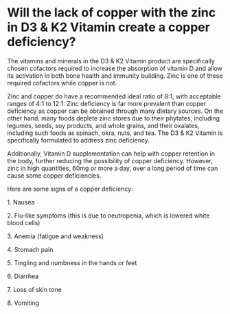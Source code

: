 # Will the lack of copper with the zinc in D3 & K2 Vitamin create a copper deficiency?

The vitamins and minerals in the D3 & K2 Vitamin product are specifically chosen cofactors required to increase the absorption of vitamin D and allow its activation in both bone health and immunity building. Zinc is one of these required cofactors while copper is not.

Zinc and copper do have a recommended ideal ratio of 8:1, with acceptable ranges of 4:1 to 12:1. Zinc deficiency is far more prevalent than copper deficiency as copper can be obtained through many dietary sources. On the other hand, many foods deplete zinc stores due to their phytates, including legumes, seeds, soy products, and whole grains, and their oxalates, including such foods as spinach, okra, nuts, and tea. The D3 & K2 Vitamin is specifically formulated to address zinc deficiency.

Additionally, Vitamin D supplementation can help with copper retention in the body, further reducing the possibility of copper deficiency. However, zinc in high quantities, 60mg or more a day, over a long period of time can cause some copper deficiencies.

Here are some signs of a copper deficiency:

1\. Nausea

2\. Flu-like symptoms (this is due to neutropenia, which is lowered white blood cells)

3\. Anemia (fatigue and weakness)

4\. Stomach pain

5\. Tingling and numbness in the hands or feet

6\. Diarrhea

7\. Loss of skin tone

8\. Vomiting